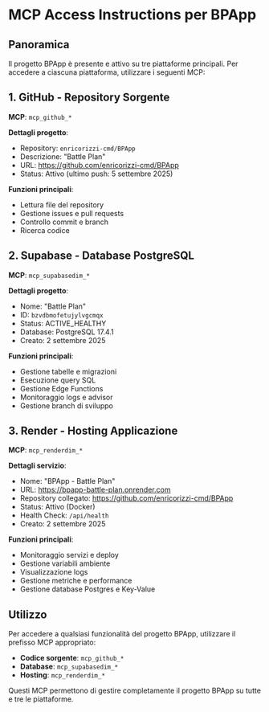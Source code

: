 # MCP Access Instructions per BPApp

## Panoramica
Il progetto BPApp è presente e attivo su tre piattaforme principali. Per accedere a ciascuna piattaforma, utilizzare i seguenti MCP:

## 1. GitHub - Repository Sorgente
**MCP**: `mcp_github_*`

**Dettagli progetto**:
- Repository: `enricorizzi-cmd/BPApp`
- Descrizione: "Battle Plan"
- URL: https://github.com/enricorizzi-cmd/BPApp
- Status: Attivo (ultimo push: 5 settembre 2025)

**Funzioni principali**:
- Lettura file del repository
- Gestione issues e pull requests
- Controllo commit e branch
- Ricerca codice

## 2. Supabase - Database PostgreSQL
**MCP**: `mcp_supabasedim_*`

**Dettagli progetto**:
- Nome: "Battle Plan"
- ID: `bzvdbmofetujylvgcmqx`
- Status: ACTIVE_HEALTHY
- Database: PostgreSQL 17.4.1
- Creato: 2 settembre 2025

**Funzioni principali**:
- Gestione tabelle e migrazioni
- Esecuzione query SQL
- Gestione Edge Functions
- Monitoraggio logs e advisor
- Gestione branch di sviluppo

## 3. Render - Hosting Applicazione
**MCP**: `mcp_renderdim_*`

**Dettagli servizio**:
- Nome: "BPApp - Battle Plan"
- URL: https://bpapp-battle-plan.onrender.com
- Repository collegato: https://github.com/enricorizzi-cmd/BPApp
- Status: Attivo (Docker)
- Health Check: `/api/health`
- Creato: 2 settembre 2025

**Funzioni principali**:
- Monitoraggio servizi e deploy
- Gestione variabili ambiente
- Visualizzazione logs
- Gestione metriche e performance
- Gestione database Postgres e Key-Value

## Utilizzo
Per accedere a qualsiasi funzionalità del progetto BPApp, utilizzare il prefisso MCP appropriato:

- **Codice sorgente**: `mcp_github_*`
- **Database**: `mcp_supabasedim_*`  
- **Hosting**: `mcp_renderdim_*`

Questi MCP permettono di gestire completamente il progetto BPApp su tutte e tre le piattaforme.
